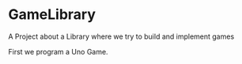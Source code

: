 # GameLibrary
A Project about a Library where we try to build and implement games 

First we program a Uno Game.
